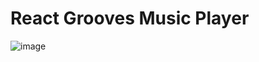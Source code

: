 # React Grooves Music Player

![image](https://user-images.githubusercontent.com/11981980/130021784-eb24108c-6b05-4b16-8f3b-43263d5819f9.png)
